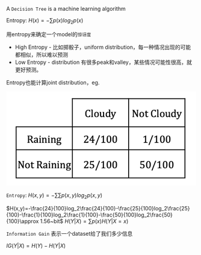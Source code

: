 A `Decision Tree` is a machine learning algorithm

Entropy: $H(x) = -\sum p(x)log_2 p(x)$

用entropy来确定一个model的`惊讶度`

  * High Entropy - 比如掷骰子，uniform distribution，每一种情况出现的可能都相似，所以难以预测
  * Low Entropy - distribution 有很多peak和valley，某些情况可能性很高，就更好预测。

Entropy也能计算joint distribution，eg.

![joint distribution](./images/decision_tree_01.png)

`Entropy`: $H(x,y) = -\sum\sum p(x,y)log_2 p(x,y)$

   $H(x,y)=-\frac{24}{100}log_2\frac{24}{100}-\frac{25}{100}log_2\frac{25}{100}-\frac{1}{100}log_2\frac{1}{100}-\frac{50}{100}log_2\frac{50}{100}\approx 1.56~bit$
   $H(Y|X)= \sum p(x)H(Y|X=x)$

`Information Gain` 表示一个dataset给了我们多少信息

$IG(Y |X) = H(Y ) − H(Y |X)$